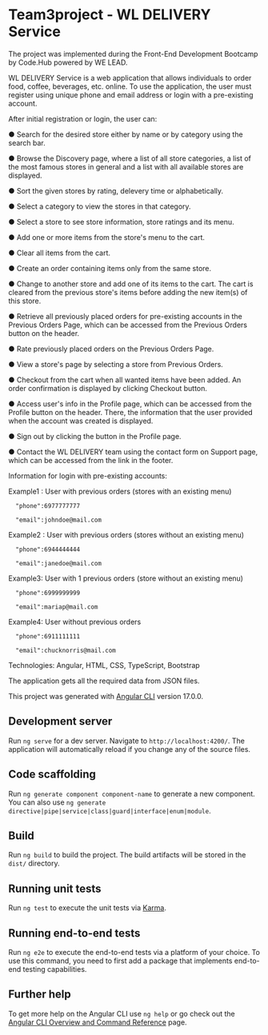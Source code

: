 # Team3project - WL DELIVERY Service

The project was implemented during the Front-End Development Bootcamp by Code.Hub powered by WE LEAD.

WL DELIVERY Service is a web application that allows individuals to order food, coffee, beverages, etc. online. To use the application, the user must register using unique phone and email address or login with a pre-existing account.

After initial registration or login, the user can:

● Search for the desired store either by name or by category using the search bar.

● Browse the Discovery page, where a list of all store categories, a list of the most famous stores in general and a list with all available stores are displayed.

● Sort the given stores by rating, delevery time or alphabetically.

● Select a category to view the stores in that category.

● Select a store to see store information, store ratings and its menu.

● Add one or more items from the store's menu to the cart.

● Clear all items from the cart.

● Create an order containing items only from the same store.

● Change to another store and add one of its items to the cart. The cart is cleared from the previous store's items before adding the new item(s) of this store.

● Retrieve all previously placed orders for pre-existing accounts in the Previous Orders Page, which can be accessed from the Previous Orders button on the header.

● Rate previously placed orders on the Previous Orders Page.

● View a store's page by selecting a store from Previous Orders.

● Checkout from the cart when all wanted items have been added. An order confirmation is displayed by clicking Checkout button.

● Access user's info in the Profile page, which can be accessed from the Profile button on the header. There, the information that the user provided when the account was created is displayed.

● Sign out by clicking the button in the Profile page.

● Contact the WL DELIVERY team using the contact form on Support page, which can be accessed from the link in the footer.

Information for login with pre-existing accounts:

Example1 : User with previous orders (stores with an existing menu)

      "phone":6977777777

      "email":johndoe@mail.com
      
Example2 : User with previous orders (stores without an existing menu)

      "phone":6944444444
      
      "email":janedoe@mail.com
      
Example3: User with 1 previous orders (store without an existing menu)

      "phone":6999999999

      "email":mariap@mail.com
      
Example4: User without previous orders

      "phone":6911111111

      "email":chucknorris@mail.com
      
Technologies: Angular, HTML, CSS, TypeScript, Bootstrap

The application gets all the required data from JSON files.

This project was generated with [Angular CLI](https://github.com/angular/angular-cli) version 17.0.0.

## Development server

Run `ng serve` for a dev server. Navigate to `http://localhost:4200/`. The application will automatically reload if you change any of the source files.

## Code scaffolding

Run `ng generate component component-name` to generate a new component. You can also use `ng generate directive|pipe|service|class|guard|interface|enum|module`.

## Build

Run `ng build` to build the project. The build artifacts will be stored in the `dist/` directory.

## Running unit tests

Run `ng test` to execute the unit tests via [Karma](https://karma-runner.github.io).

## Running end-to-end tests

Run `ng e2e` to execute the end-to-end tests via a platform of your choice. To use this command, you need to first add a package that implements end-to-end testing capabilities.

## Further help

To get more help on the Angular CLI use `ng help` or go check out the [Angular CLI Overview and Command Reference](https://angular.io/cli) page.
